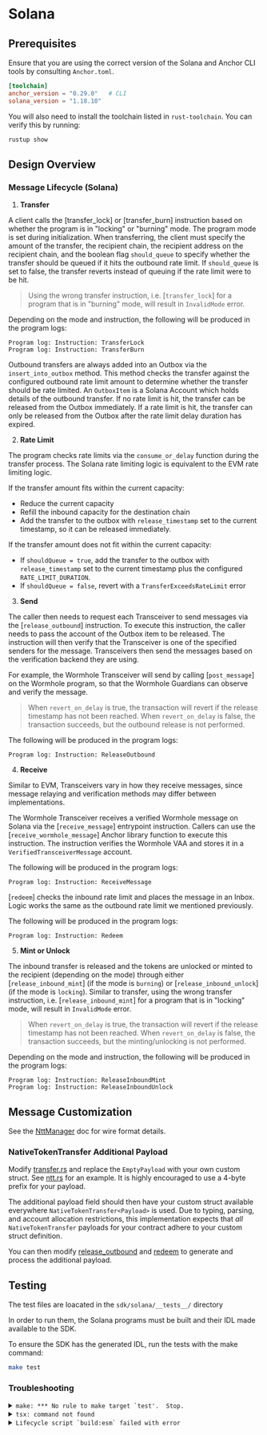 # Solana

## Prerequisites

Ensure that you are using the correct version of the Solana and Anchor CLI tools by consulting `Anchor.toml`.

```toml
[toolchain]
anchor_version = "0.29.0"   # CLI
solana_version = "1.18.10"
```

You will also need to install the toolchain listed in `rust-toolchain`. You can verify this by running:

```sh
rustup show
```

## Design Overview

### Message Lifecycle (Solana)

1. **Transfer**

A client calls the [transfer_lock] or [transfer_burn] instruction based on whether the program is in "locking" or "burning" mode. The program mode is set during initialization. When transferring, the client must specify the amount of the transfer, the recipient chain, the recipient address on the recipient chain, and the boolean flag `should_queue` to specify whether the transfer should be queued if it hits the outbound rate limit. If `should_queue` is set to false, the transfer reverts instead of queuing if the rate limit were to be hit.

> Using the wrong transfer instruction, i.e. [`transfer_lock`] for a program that is in "burning" mode, will result in `InvalidMode` error.

Depending on the mode and instruction, the following will be produced in the program logs:

```
Program log: Instruction: TransferLock
Program log: Instruction: TransferBurn
```

Outbound transfers are always added into an Outbox via the `insert_into_outbox` method. This method checks the transfer against the configured outbound rate limit amount to determine whether the transfer should be rate limited. An `OutboxItem` is a Solana Account which holds details of the outbound transfer. If no rate limit is hit, the transfer can be released from the Outbox immediately. If a rate limit is hit, the transfer can only be released from the Outbox after the rate limit delay duration has expired.

2. **Rate Limit**

The program checks rate limits via the `consume_or_delay` function during the transfer process. The Solana rate limiting logic is equivalent to the EVM rate limiting logic.

If the transfer amount fits within the current capacity:

- Reduce the current capacity
- Refill the inbound capacity for the destination chain
- Add the transfer to the outbox with `release_timestamp` set to the current timestamp, so it can be released immediately.

If the transfer amount does not fit within the current capacity:

- If `shouldQueue = true`, add the transfer to the outbox with `release_timestamp` set to the current timestamp plus the configured `RATE_LIMIT_DURATION`.
- If `shouldQueue = false`, revert with a `TransferExceedsRateLimit` error

3. **Send**

The caller then needs to request each Transceiver to send messages via the [`release_outbound`] instruction. To execute this instruction, the caller needs to pass the account of the Outbox item to be released. The instruction will then verify that the Transceiver is one of the specified senders for the message. Transceivers then send the messages based on the verification backend they are using.

For example, the Wormhole Transceiver will send by calling [`post_message`] on the Wormhole program, so that the Wormhole Guardians can observe and verify the message.

> When `revert_on_delay` is true, the transaction will revert if the release timestamp has not been reached. When `revert_on_delay` is false, the transaction succeeds, but the outbound release is not performed.

The following will be produced in the program logs:

```
Program log: Instruction: ReleaseOutbound
```

4. **Receive**

Similar to EVM, Transceivers vary in how they receive messages, since message relaying and verification methods may differ between implementations.

The Wormhole Transceiver receives a verified Wormhole message on Solana via the [`receive_message`] entrypoint instruction. Callers can use the [`receive_wormhole_message`] Anchor library function to execute this instruction. The instruction verifies the Wormhole VAA and stores it in a `VerifiedTransceiverMessage` account.

The following will be produced in the program logs:

```
Program log: Instruction: ReceiveMessage
```

[`redeem`] checks the inbound rate limit and places the message in an Inbox. Logic works the same as the outbound rate limit we mentioned previously.

The following will be produced in the program logs:

```
Program log: Instruction: Redeem
```

5. **Mint or Unlock**

The inbound transfer is released and the tokens are unlocked or minted to the recipient (depending on the mode) through either [`release_inbound_mint`] (if the mode is `burning`) or [`release_inbound_unlock`] (if the mode is `locking`). Similar to transfer, using the wrong transfer instruction, i.e. [`release_inbound_mint`] for a program that is in "locking" mode, will result in `InvalidMode` error.

> When `revert_on_delay` is true, the transaction will revert if the release timestamp has not been reached. When `revert_on_delay` is false, the transaction succeeds, but the minting/unlocking is not performed.

Depending on the mode and instruction, the following will be produced in the program logs:

```
Program log: Instruction: ReleaseInboundMint
Program log: Instruction: ReleaseInboundUnlock
```

## Message Customization

See the [NttManager](../docs/NttManager.md) doc for wire format details.

### NativeTokenTransfer Additional Payload

Modify [transfer.rs](./programs/example-native-token-transfers/src/transfer.rs) and replace the `EmptyPayload` with your own custom struct. See [ntt.rs](./modules/ntt-messages/src/ntt.rs) for an example. It is highly encouraged to use a 4-byte prefix for your payload.

The additional payload field should then have your custom struct available everywhere `NativeTokenTransfer<Payload>` is used. Due to typing, parsing, and account allocation restrictions, this implementation expects that _all_ `NativeTokenTransfer` payloads for your contract adhere to your custom struct definition.

You can then modify [release_outbound](./programs/example-native-token-transfers/src/transceivers/wormhole/instructions/release_outbound.rs) and [redeem](./programs/example-native-token-transfers/src/instructions/redeem.rs) to generate and process the additional payload.

## Testing

The test files are loacated in the `sdk/solana/__tests__/` directory

In order to run them, the Solana programs must be built and their IDL made available to the SDK.

To ensure the SDK has the generated IDL, run the tests with the make command:

```sh
make test
```

### Troubleshooting

<details>
<summary><code>make: *** No rule to make target `test'.  Stop.</code></summary>

- Ensure `Makefile` has target `test`
</details>

<details>
<summary><code>tsx: command not found</code></summary>

- Screenshot:
  <img src="images/tsx-command-not-found.png" alt="tsx command not found screenshot">
- Update `Makefile` ([line #29](https://github.com/wormhole-foundation/example-native-token-transfers/blob/main/solana/Makefile#L29)) from:

  ```sh
  tsx scripts/regenerateIdl.ts $$jsonfile > $$tsfile; \
  ```

  to:

  ```sh
  npx tsx scripts/regenerateIdl.ts $$jsonfile > $$tsfile; \
  ```

  </details>

  <details>
  <summary><code>Lifecycle script `build:esm` failed with error</code></summary>

  - Screenshot:
    <img src="images/lifecycle-script.png" alt="lifecycle script screenshot">
  - This occurs due to Typescript files failing compilation.
  - [`patch-idl` script](https://github.com/wormhole-foundation/example-native-token-transfers/blob/main/solana/scripts/patch-idl) requires [`jq`](https://jqlang.github.io/jq/) to be installed. Install `jq` and retry.

  </details>
